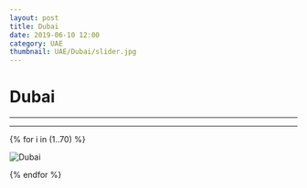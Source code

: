 ```yaml
---
layout: post
title: Dubai
date: 2019-06-10 12:00
category: UAE
thumbnail: UAE/Dubai/slider.jpg
---
```


# Dubai

---



---

{% for i in (1..70) %}

![Dubai](/assets/img/travel/UAE/Dubai/Dubai-{{i}}.JPG)

{% endfor %}